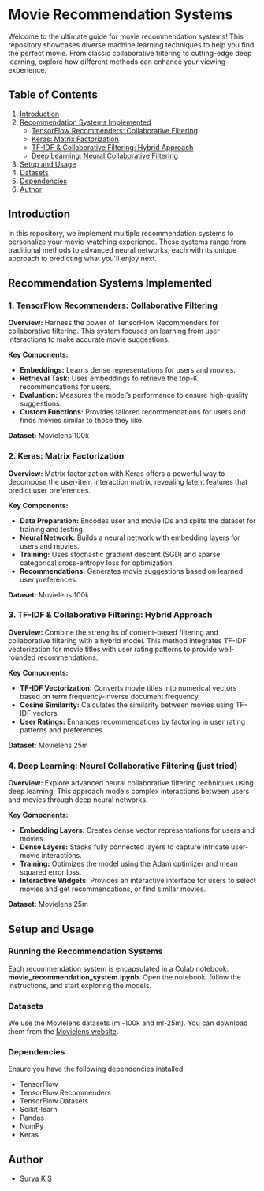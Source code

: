 # Movie Recommendation Systems

Welcome to the ultimate guide for movie recommendation systems! This repository showcases diverse machine learning techniques to help you find the perfect movie. From classic collaborative filtering to cutting-edge deep learning, explore how different methods can enhance your viewing experience.

## Table of Contents
1. [Introduction](#introduction)
2. [Recommendation Systems Implemented](#recommendation-systems-implemented)
    - [TensorFlow Recommenders: Collaborative Filtering](#1-tensorflow-recommenders-collaborative-filtering)
    - [Keras: Matrix Factorization](#2-keras-matrix-factorization)
    - [TF-IDF & Collaborative Filtering: Hybrid Approach](#3-tf-idf--collaborative-filtering-hybrid-approach)
    - [Deep Learning: Neural Collaborative Filtering](#4-deep-learning-neural-collaborative-filtering)
3. [Setup and Usage](#setup-and-usage)
4. [Datasets](#datasets)
5. [Dependencies](#dependencies)
6. [Author](#author)

## Introduction

In this repository, we implement multiple recommendation systems to personalize your movie-watching experience. These systems range from traditional methods to advanced neural networks, each with its unique approach to predicting what you'll enjoy next.

## Recommendation Systems Implemented

### 1. TensorFlow Recommenders: Collaborative Filtering

**Overview:**
Harness the power of TensorFlow Recommenders for collaborative filtering. This system focuses on learning from user interactions to make accurate movie suggestions.

**Key Components:**
- **Embeddings:** Learns dense representations for users and movies.
- **Retrieval Task:** Uses embeddings to retrieve the top-K recommendations for users.
- **Evaluation:** Measures the model’s performance to ensure high-quality suggestions.
- **Custom Functions:** Provides tailored recommendations for users and finds movies similar to those they like.

**Dataset:** Movielens 100k

### 2. Keras: Matrix Factorization

**Overview:**
Matrix factorization with Keras offers a powerful way to decompose the user-item interaction matrix, revealing latent features that predict user preferences.

**Key Components:**
- **Data Preparation:** Encodes user and movie IDs and splits the dataset for training and testing.
- **Neural Network:** Builds a neural network with embedding layers for users and movies.
- **Training:** Uses stochastic gradient descent (SGD) and sparse categorical cross-entropy loss for optimization.
- **Recommendations:** Generates movie suggestions based on learned user preferences.

**Dataset:** Movielens 100k

### 3. TF-IDF & Collaborative Filtering: Hybrid Approach

**Overview:**
Combine the strengths of content-based filtering and collaborative filtering with a hybrid model. This method integrates TF-IDF vectorization for movie titles with user rating patterns to provide well-rounded recommendations.

**Key Components:**
- **TF-IDF Vectorization:** Converts movie titles into numerical vectors based on term frequency-inverse document frequency.
- **Cosine Similarity:** Calculates the similarity between movies using TF-IDF vectors.
- **User Ratings:** Enhances recommendations by factoring in user rating patterns and preferences.

**Dataset:** Movielens 25m

### 4. Deep Learning: Neural Collaborative Filtering (just tried)

**Overview:**
Explore advanced neural collaborative filtering techniques using deep learning. This approach models complex interactions between users and movies through deep neural networks.

**Key Components:**
- **Embedding Layers:** Creates dense vector representations for users and movies.
- **Dense Layers:** Stacks fully connected layers to capture intricate user-movie interactions.
- **Training:** Optimizes the model using the Adam optimizer and mean squared error loss.
- **Interactive Widgets:** Provides an interactive interface for users to select movies and get recommendations, or find similar movies.

**Dataset:** Movielens 25m

## Setup and Usage

### Running the Recommendation Systems

Each recommendation system is encapsulated in a Colab notebook: **movie_recommendation_system.ipynb**. Open the notebook, follow the instructions, and start exploring the models.

### Datasets

We use the Movielens datasets (ml-100k and ml-25m). You can download them from the [Movielens website](https://grouplens.org/datasets/movielens/).

### Dependencies

Ensure you have the following dependencies installed:
- TensorFlow
- TensorFlow Recommenders
- TensorFlow Datasets
- Scikit-learn
- Pandas
- NumPy
- Keras

## Author

- [Surya K S](https://github.com/SuryaKS27)
